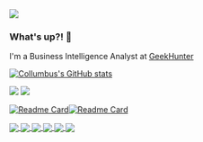 <img src="https://i.imgur.com/obRhRKf.gif">

### What's up?! 👋


I'm a Business Intelligence Analyst at [GeekHunter](http://github.com)

[![Collumbus's GitHub stats](https://github-readme-stats.vercel.app/api?username=Collumbus&count_private=true&show_icons=true&theme=tokyonight)](https://github.com/Collumbus/github-readme-stats)

[<img src="https://img.shields.io/badge/linkedin-%230077B5.svg?&style=for-the-badge&logo=linkedin&logoColor=white" />](https://www.linkedin.com/in/jorgeluizjk/) [<img src = "https://img.shields.io/badge/instagram-%23E4405F.svg?&style=for-the-badge&logo=instagram&logoColor=white">](https://www.instagram.com/jorgeluizjk/)

[![Readme Card](https://github-readme-stats.vercel.app/api/pin/?username=Collumbus&repo=ann_xor&theme=tokyonight)](https://github.com/Collumbus/ann_xor)[![Readme Card](https://github-readme-stats.vercel.app/api/pin/?username=Collumbus&repo=ann_xor&theme=tokyonight)](https://github.com/Collumbus/ann_xor)

<a href="https://github.com/Collumbus/lab-info-saude/hgc">
  <img align="center" src="https://github-readme-stats.vercel.app/api/pin/?username=lab-info-saude&repo=hgc" />
</a>
<a href="https://github.com/lab-info-saude/ohpera">
  <img align="center" src="https://github-readme-stats.vercel.app/api/pin/?username=lab-info-saude&repo=ohpera" />
</a>

<a href="https://github.com/Collumbus/Bootcamp-Analista-de-Dados-IGTI">
  <img align="center" src="https://github-readme-stats.vercel.app/api/pin/?username=Collumbus&repo=Bootcamp-Analista-de-Dados-IGTI" />
</a>
<a href="https://github.com/Collumbus/CodeNation-AceleraDev-Maio_Julho-2020">
  <img align="center" src="https://github-readme-stats.vercel.app/api/pin/?username=Collumbus&repo=CodeNation-AceleraDev-Maio_Julho-2020" />
</a>

<a href="https://github.com/Collumbus/Adventures-in-Middle-Earth---OGL">
  <img align="center" src="https://github-readme-stats.vercel.app/api/pin/?username=Collumbus&repo=Adventures-in-Middle-Earth---OGL" />
</a>
<a href="https://github.com/Collumbus/PKS_ML">
  <img align="center" src="https://github-readme-stats.vercel.app/api/pin/?username=Collumbus&repo=PKS_ML" />
</a>


<!--

[![Top Langs](https://github-readme-stats.vercel.app/api/top-langs/?username=Collumbus&theme=tokyonight)](https://github.com/Collumbus/github-readme-stats)


**Collumbus/Collumbus** is a ✨ _special_ ✨ repository because its `README.md` (this file) appears on your GitHub profile.

Here are some ideas to get you started:

- 🔭 I’m currently working on ...
- 🌱 I’m currently learning ...
- 👯 I’m looking to collaborate on ...
- 🤔 I’m looking for help with ...
- 💬 Ask me about ...
- 📫 How to reach me: ...
- 😄 Pronouns: ...
- ⚡ Fun fact: ...
-->
